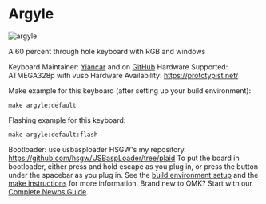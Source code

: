 # Argyle

![argyle](https://i.imgur.com/6x7ZYhxh.png)

A 60 percent through hole keyboard with RGB and windows

Keyboard Maintainer: [Yiancar](http://yiancar-designs.com/) and on [GitHub](https://github.com/yiancar)
Hardware Supported: ATMEGA328p with vusb
Hardware Availability: https://prototypist.net/

Make example for this keyboard (after setting up your build environment):

    make argyle:default

Flashing example for this keyboard:

    make argyle:default:flash

Bootloader:
use usbasploader HSGW's my repository.
https://github.com/hsgw/USBaspLoader/tree/plaid
To put the board in bootloader, either press and hold escape as you plug in, or press the button under the spacebar as you plug in.
See the [build environment setup](https://docs.qmk.fm/#/getting_started_build_tools) and the [make instructions](https://docs.qmk.fm/#/getting_started_make_guide) for more information. Brand new to QMK? Start with our [Complete Newbs Guide](https://docs.qmk.fm/#/newbs).
